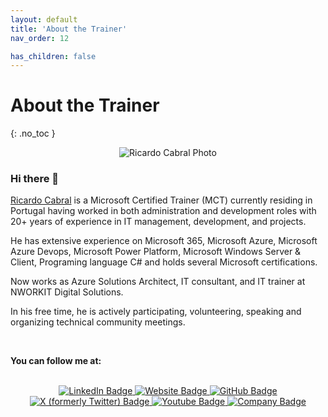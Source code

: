 ```yaml
---
layout: default
title: 'About the Trainer'
nav_order: 12

has_children: false
---
```


# About the Trainer
{: .no_toc }


<p align="center">
  <img src="https://rramoscabral.com/assets/imgs/ricardocabral.jpg" alt="Ricardo Cabral Photo"/>
</p>




### Hi there 👋

[Ricardo Cabral](https://rramoscabral.com/) is a Microsoft Certified Trainer (MCT) currently residing in Portugal having worked in both administration and development roles with 20+ years of experience in IT management, development, and projects.

He has extensive experience on Microsoft 365, Microsoft Azure, Microsoft Azure Devops, Microsoft Power Platform, Microsoft Windows Server & Client, Programing language C# and holds several Microsoft certifications.

Now works as Azure Solutions Architect, IT consultant, and IT trainer at NWORKIT Digital Solutions.

In his free time, he is actively participating, volunteering, speaking and organizing technical community meetings. 



<!-- followme -->

<a id="followme" />

<br/>

**You can follow me at:**

<br/>
<div id="badges" align="center">
  <a href="https://www.linkedin.com/in/rrcabral">
    <img src="https://img.shields.io/badge/LinkedIn-blue?style=for-the-badge&logo=linkedin&logoColor=white" alt="LinkedIn Badge"/>
  </a>
   <a href="https://www.rramoscabral.com">
    <img src="https://img.shields.io/badge/Website-blue?style=for-the-badge&logo=website&logoColor=white" alt="Website Badge"/>
  </a>
  <a href="https://github.com/rramoscabral/">
    <img src="https://img.shields.io/badge/GitHub-blue?style=for-the-badge&logo=github&logoColor=white" alt="GitHub Badge"/>
  </a>
  <a href="https://twitter.com/rramoscabral">
    <img src="https://img.shields.io/badge/Twitter-blue?style=for-the-badge&logo=x&logoColor=white" alt="X (formerly Twitter) Badge"/>
  </a>
  <a href="https://www.youtube.com/channel/UCKClueNUPLPluB6WIY3Joug">
    <img src="https://img.shields.io/badge/Youtube-blue?style=for-the-badge&logo=youtube&logoColor=white" alt="Youtube Badge"/>
  </a>
  <a href="https://www.nworkit.pt">
    <img src="https://img.shields.io/badge/Company-blue?style=for-the-badge&logo=website&logoColor=white" alt="Company Badge"/>
  </a>
</div>



<br>